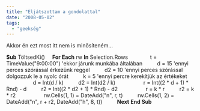 ```yaml
---
title: "Eljátszottam a gondolattal"
date: "2008-05-02"
tags: 
  - "geekség"
---
```


Akkor én ezt most itt nem is minősíteném...

**Sub** TöltsedKi()
    **For Each** rw **In** Selection.Rows
    
         t = TimeValue("9:00:00") 'ekkor járunk munkába általában
         d = 15 'ennyi perces szórással érkezünk reggel
         d2 = 10 'ennyi perces szórással dolgozzuk le a nyolc órát
         k = 5 'ennyi percre kerekítjük az értékeket
        
         d = Int(d / k)
         d2 = Int(d2 / k)
        
         r = Int((2 \* d + 1) \* Rnd) - d
         r2 = Int((2 \* d2 + 1) \* Rnd) - d2
        
         r = k \* r
         r2 = k \* r2
        
         rw.Cells(1, 1) = DateAdd("n", r, t)
         rw.Cells(1, 2) = DateAdd("n", r + r2, DateAdd("h", 8, t))
    
    **Next**
**End Sub**
